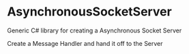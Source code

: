 # AsynchronousSocketServer
Generic C# library for creating a Asynchronous Socket Server

Create a Message Handler and hand it off to the Server
